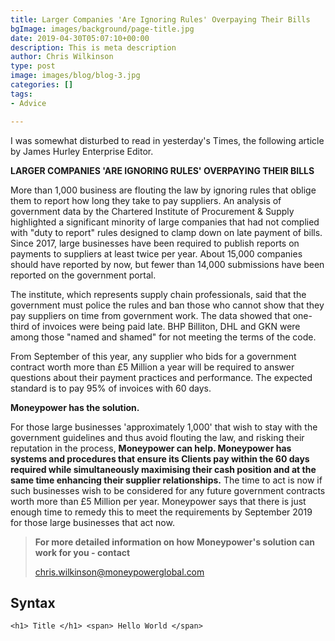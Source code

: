 ```yaml
---
title: Larger Companies 'Are Ignoring Rules' Overpaying Their Bills
bgImage: images/background/page-title.jpg
date: 2019-04-30T05:07:10+00:00
description: This is meta description
author: Chris Wilkinson
type: post
image: images/blog/blog-3.jpg
categories: []
tags:
- Advice

---
```

I was somewhat disturbed to read in yesterday's Times, the following article by James Hurley Enterprise Editor.

  
**LARGER COMPANIES 'ARE IGNORING RULES' OVERPAYING THEIR BILLS**

More than 1,000 business are flouting the law by ignoring rules that oblige them to report how long they take to pay suppliers. An analysis of government data by the Chartered Institute of Procurement & Supply highlighted a significant minority of large companies that had not complied with "duty to report" rules designed to clamp down on late payment of bills. Since 2017, large businesses have been required to publish reports on payments to suppliers at least twice per year. About 15,000 companies should have reported by now, but fewer than 14,000 submissions have been reported on the government portal.

The institute, which represents supply chain professionals, said that the government must police the rules and ban those who cannot show that they pay suppliers on time from government work. The data showed that one-third of invoices were being paid late. BHP Billiton, DHL and GKN were among those "named and shamed" for not meeting the terms of the code.

From September of this year, any supplier who bids for a government contract worth more than £5 Million a year will be required to answer questions about their payment practices and performance. The expected standard is to pay 95% of invoices with 60 days.

  
**Moneypower has the solution.**

For those large businesses 'approximately 1,000' that wish to stay with the government guidelines and thus avoid flouting the law, and risking their reputation in the process, **Moneypower can help. Moneypower has systems and procedures that ensure its Clients pay within the 60 days required while simultaneously maximising their cash position and at the same time enhancing their supplier relationships.** The time to act is now if such businesses wish to be considered for any future government contracts worth more than £5 Million per year. Moneypower says that there is just enough time to remedy this to meet the requirements by September 2019 for those large businesses that act now.

> **For more detailed information on how Moneypower's solution can work for you - contact**
>
> [chris.wilkinson@moneypowerglobal.com](mailto:chris.wilkinson@moneypowerglobal.com)

## Syntax

`<h1> Title </h1> <span> Hello World </span>`